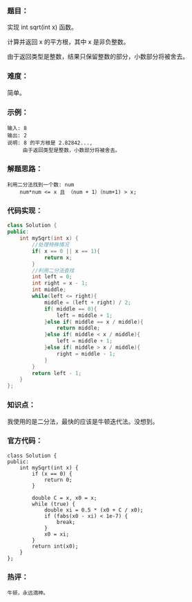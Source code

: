 ### 题目：

实现 int sqrt(int x) 函数。

计算并返回 x 的平方根，其中 x 是非负整数。

由于返回类型是整数，结果只保留整数的部分，小数部分将被舍去。

### 难度：

简单。

### 示例：

```
输入: 8
输出: 2
说明: 8 的平方根是 2.82842..., 
     由于返回类型是整数，小数部分将被舍去。
```

### 解题思路：

```
利用二分法找到一个数: num
    num*num <= x 且 （num + 1）（num+1) > x;
```

### 代码实现：

```c++
class Solution {
public:
    int mySqrt(int x) {
        //处理特殊情况
        if( x == 0 || x == 1){
            return x;
        }
        //利用二分法查找
        int left = 0;
        int right = x - 1;
        int middle;
        while(left <= right){
            middle = (left + right) / 2;
            if( middle == 0){
                left = middle + 1;
            }else if( middle == x / middle){
                return middle;
            }else if( middle < x / middle){
                left = middle + 1;
            }else if( middle > x / middle){
                right = middle - 1;
            }   
        }
        return left - 1;
    }
};
```

### 知识点：

我使用的是二分法，最快的应该是牛顿迭代法。没想到。

### 官方代码：

```
class Solution {
public:
    int mySqrt(int x) {
        if (x == 0) {
            return 0;
        }

        double C = x, x0 = x;
        while (true) {
            double xi = 0.5 * (x0 + C / x0);
            if (fabs(x0 - xi) < 1e-7) {
                break;
            }
            x0 = xi;
        }
        return int(x0);
    }
};

```

### 热评：

```
牛顿，永远滴神。
```

